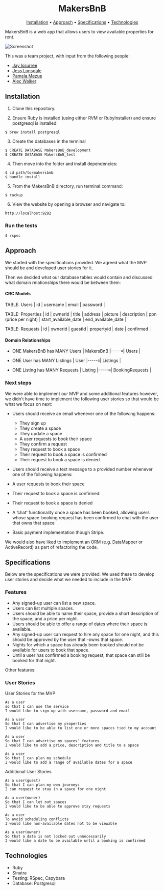 <h1 align="center"> MakersBnB </h1>

<p align="center">
  <a href="#user-content-installation">Installation</a> •
  <a href="#user-content-approach">Approach</a> •
  <a href="#user-content-specifications">Specifications</a> •
  <a href="#user-content-technologies">Technologies</a> 
</p>

MakersBnB is a web app that allows users to view available properties for rent.

![Screenshot](https://github.com/Mezela/MakersBnB/blob/master/public/Screenshot%202019-12-11%20at%2015.58.01.png)

This was a team project, with input from the following people:
- [Jay Issurree](https://github.com/JayIssuree)
- [Jess Lonsdale](https://github.com/jlonsdale)
- [Pamela Mezue](https://github.com/mezela)
- [Alec Walker](https://github.com/AlecDWalker)

## Installation

1. Clone this repository. 

2. Ensure Ruby is installed (using either RVM or RubyInstaller) and ensure postgresql is installed
```
$ brew install postgresql
``` 

3. Create the databases in the terminal
```
$ CREATE DATABASE MakersBnB_development
$ CREATE DATABASE MakersBnB_test
```

4. Then move into the folder and install dependencies: 
```
$ cd path/to/makersbnb
$ bundle install
```

5. From the MakersBnB directory, run terminal command:
```
$ rackup
```

6. View the website by opening a browser and navigate to:
```
http://localhost:9292
```

### Run the tests
```
$ rspec
```

## Approach

We started with the specifications provided. We agreed what the MVP should be and developed user stories for it.

Then we decided what our database tables would contain and discussed what domain relationships there would be between them:

#### CRC Models

TABLE: Users
| id | username | email | password |

TABLE: Properties
| id | ownerid | title | address | picture | description | ppn (price per night) | start_available_date | end_available_date |

TABLE: Requests
| id | ownerid | guestid | propertyid | date | confirmed |

#### Domain Relationships

- ONE MakersBnB has MANY Users
| MakersBnB |-----≡| Users |

- ONE User has MANY Listings
| User |-----≡| Listings |

- ONE Listing has MANY Requests
| Listing |-----≡| BookingRequests |

### Next steps

We were able to implement our MVP and some additional features however,
we didn't have time to implement the following user stories so that would be what we focus on next:

- Users should receive an email whenever one of the following happens:
    - They sign up
    - They create a space
    - They update a space
    - A user requests to book their space
    - They confirm a request
    - They request to book a space
    - Their request to book a space is confirmed
    - Their request to book a space is denied

- Users should receive a text message to a provided number whenever one of the following happens:
- A user requests to book their space
- Their request to book a space is confirmed
- Their request to book a space is denied
- A ‘chat’ functionality once a space has been booked, allowing users whose space-booking request has been confirmed to chat with the user that owns that space
- Basic payment implementation though Stripe.


We would also have liked to implement an ORM (e.g. DataMapper or ActiveRecord) as part of refactoring the code.

## Specifications

Below are the specifications we were provided. We used these to develop user stories and decide what we needed to include in the MVP.

### Features

- Any signed-up user can list a new space.
- Users can list multiple spaces.
- Users should be able to name their space, provide a short description of the space, and a price per night.
- Users should be able to offer a range of dates where their space is available.
- Any signed-up user can request to hire any space for one night, and this should be approved by the user that -owns that space.
- Nights for which a space has already been booked should not be available for users to book that space.
- Until a user has confirmed a booking request, that space can still be booked for that night.

Other features:

### User Stories

User Stories for the MVP
```
As a user
so that I can use the service
I would like to sign up with username, password and email
```

```
As a user
So that I can advertise my properties
I would like to be able to list one or more spaces tied to my account
```

```
As a user
So that I can advertise my spaces' features
I would like to add a price, description and title to a space
```

```
As a user
So that I can plan my schedule
I would like to add a range of available dates for a space
```

Additional User Stories
```
As a user(guest)
So that I can plan my own journeys
I can request to stay in a space for one night
```

```
As a user(owner)
So that I can let out spaces
I would like to be able to approve stay requests
```

```
As a user
To avoid scheduling conflicts
I would like non-available dates not to be viewable
```

```
As a user(owner)
So that a date is not locked out unnecessarily
I would like a date to be available until a booking is confirmed
```

## Technologies

- Ruby
- Sinatra
- Testing: RSpec, Capybara
- Database: Postgresql

